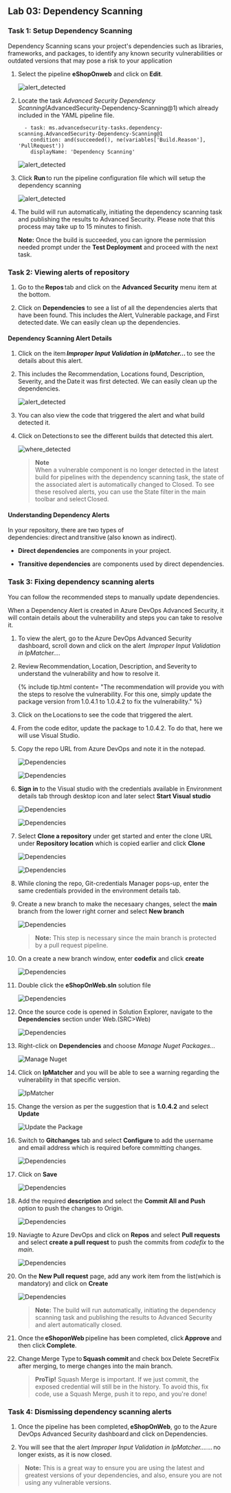 ## Lab 03: Dependency Scanning

### Task 1: Setup Dependency Scanning

Dependency Scanning scans your project's dependencies such as libraries, frameworks, and packages, to identify any known security vulnerabilities or outdated versions that may pose a risk to your application

1. Select the pipeline **eShopOnweb** and click on **Edit**.

    ![alert_detected](media/advlab33.png)

1. Locate the task *Advanced Security Dependency Scanning*(AdvancedSecurity-Dependency-Scanning@1) which already included in the YAML pipeline file.

    ```
      - task: ms.advancedsecurity-tasks.dependency-scanning.AdvancedSecurity-Dependency-Scanning@1
        condition: and(succeeded(), ne(variables['Build.Reason'], 'PullRequest'))
        displayName: 'Dependency Scanning'
     ```

    ![alert_detected](media/advlab32.png)

1. Click **Run** to run the pipeline configuration file which will setup the dependency scanning

    ![alert_detected](media/advlab31.png)

1. The build will run automatically, initiating the dependency scanning task and publishing the results to Advanced Security. Please note that this process may take up to 15 minutes to finish. 

    **Note:** Once the build is succeeded, you can ignore the permission needed prompt under the **Test Deployment** and proceed with the next task.

### Task 2: Viewing alerts of repository

1. Go to the **Repos** tab and click on the **Advanced Security** menu item at the bottom.

1. Click on **Dependencies** to see a list of all the dependencies alerts that have been found. This includes the Alert, Vulnerable package, and First detected date. We can easily clean up the dependencies.

#### Dependency Scanning Alert Details

1. Click on the item ***Improper Input Validation in IpMatcher...*** to see the details about this alert.

1. This includes the Recommendation, Locations found,  Description, Severity, and the Date it was first detected. We can easily clean up the dependencies. 

   ![alert_detected](media/do1.png)

1. You can also view the code that triggered the alert and what build detected it.

1. Click on Detections to see the different builds that detected this alert.

   ![where_detected](media/advlab34.png)

   > **Note**  
    When a vulnerable component is no longer detected in the latest build for pipelines with the dependency scanning task, the state of the associated alert is automatically changed to Closed. To see these resolved alerts, you can use the State filter in the main toolbar and select Closed.


#### Understanding Dependency Alerts

In your repository, there are two types of dependencies: direct and transitive (also known as indirect).

- **Direct dependencies** are components in your project.

- **Transitive dependencies** are components used by direct dependencies.


### Task 3: Fixing dependency scanning alerts

You can follow the recommended steps to manually update dependencies.

When a Dependency Alert is created in Azure DevOps Advanced Security, it will contain details about the vulnerability and steps you can take to resolve it.

1. To view the alert, go to the Azure DevOps Advanced Security dashboard, scroll down and click on the alert  *Improper Input Validation in IpMatcher....*

1. Review Recommendation, Location, Description, and Severity to understand the vulnerability and how to resolve it.

   {% include tip.html content= "The recommendation will provide you with the steps to resolve the vulnerability. For this one, simply update the package version from 1.0.4.1 to 1.0.4.2 to fix the vulnerability." %}

1. Click on the Locations to see the code that triggered the alert.
 
1. From the code editor, update the package to 1.0.4.2. To do that, here we will use Visual Studio. 

1. Copy the repo URL from Azure DevOps and note it in the notepad.

    ![Dependencies](media/clone1.png)

    ![Dependencies](media/clone2.png)

1. **Sign in** to the Visual studio with the credentials available in Environment details tab through desktop icon and later select **Start Visual studio**

    ![Dependencies](media/vs1.png)

    ![Dependencies](media/vs2.png)

1. Select **Clone a repository** under get started and enter the clone URL under **Repository location** which is copied earlier and click **Clone**	

    ![Dependencies](media/vs3.png)

    ![Dependencies](media/vs4.png)

1. While cloning the repo, Git-credentials Manager pops-up, enter the same credentials provided in the environment details tab.

1. Create a new branch to make the necesaary changes, select the **main** branch from the lower right corner and select **New branch**

    ![Dependencies](media/vs6.png)

    > **Note:**
    This step is necessary since the main branch is protected by a pull request pipeline.

1. On a create a new branch window, enter **codefix** and click **create**

    ![Dependencies](media/vs7.png)

1. Double click the **eShopOnWeb.sln** solution file  

    ![Dependencies](media/vs5.png)

1. Once the source code is opened in Solution Explorer, navigate to the **Dependencies** section under Web.(SRC>Web)

    ![Dependencies](media/advlab35.png)

1. Right-click on **Dependencies** and choose *Manage Nuget Packages...*

    ![Manage Nuget](media/advlab36.png)

1. Click on **IpMatcher** and you will be able to see a warning regarding the vulnerability in that specific version.

    ![IpMatcher](media/advlab37.png)

1. Change the version as per the suggestion that is **1.0.4.2** and select **Update**

    ![Update the Package](media/advlab38.png)

1. Switch to **Gitchanges** tab and select **Configure** to add the username and email address which is required before committing changes.

    ![Dependencies](media/vs8.png)

1. Click on **Save**

    ![Dependencies](media/vs9.png)

1. Add the required **description** and select the **Commit All and Push** option to push the changes to Origin.

    ![Dependencies](media/vs10.png)

1.	Naviagte to Azure DevOps and click on **Repos** and select **Pull requests** and select **create a pull request** to push the commits from *codefix* to the *main*.

    ![Dependencies](media/vs11.png)

1. On the **New Pull request** page, add any work item from the list(which is mandatory) and click on **Create**

    ![Dependencies](media/vs12.png)

    > **Note:** The build will run automatically, initiating the dependency scanning task and publishing the results to Advanced Security and alert automatically closed.

1. Once the **eShoponWeb** pipeline has been completed, click **Approve** and then click **Complete**.

1. Change Merge Type to **Squash commit** and check box Delete SecretFix after merging, to merge changes into the main branch.

    >**ProTip!** Squash Merge is important. If we just commit, the exposed credential will still be in the history. To avoid this, fix code, use a Squash Merge, push it to repo, and you're done!

### Task 4: Dismissing dependency scanning alerts

1. Once the pipeline has been completed, **eShopOnWeb**, go to the Azure DevOps Advanced Security dashboard and click on Dependencies.

1. You will see that the alert *Improper Input Validation in IpMatcher....*... no longer exists, as it is now closed.

> **Note:**
    This is a great way to ensure you are using the latest and greatest versions of your dependencies, and also, ensure you are not using any vulnerable versions.
